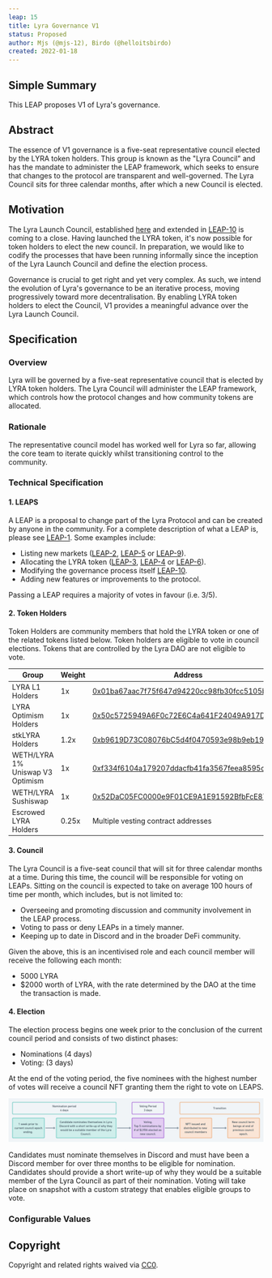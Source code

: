 ```yaml
---
leap: 15
title: Lyra Governance V1
status: Proposed
author: Mjs (@mjs-12), Birdo (@helloitsbirdo)
created: 2022-01-18
---
```


<!--You can leave these HTML comments in your merged LEAP and delete the visible duplicate text guides, they will not appear and may be helpful to refer to if you edit it again. This is the suggested template for new LEAPs. Note that a LEAP number will be assigned by an editor. When opening a p ull request to submit your LEAP, please use an abbreviated title in the filename, `leap-draft_title_abbrev.md`. The title should be 44 characters or less.-->

## Simple Summary
<!--"If you can't explain it simply, you don't understand it well enough." Simply describe the outcome the proposed changes intends to achieve. This should be non-technical and accessible to a casual community member.-->
This LEAP proposes V1 of Lyra's governance.

## Abstract
<!--A short (~200 word) description of the proposed change, the abstract should clearly describe the proposed change. This is what *will* be done if the LEAP is implemented, not *why* it should be done or *how* it will be done. If the LEAP proposes deploying a new contract, write, "we propose to deploy a new contract that will do x".-->
The essence of V1 governance is a five-seat representative council elected by the LYRA token holders. This group is known as the "Lyra Council" and has the mandate to administer the LEAP framework, which seeks to ensure that changes to the protocol are transparent and well-governed. The Lyra Council sits for three calendar months, after which a new Council is elected.


##  Motivation
<!--This is the problem statement. This is the *why* of the LEAP. It should clearly explain *why* the current state of the protocol is inadequate.  It is critical that you explain *why* the change is needed, if the LEAP proposes changing how something is calculated, you must address *why* the current calculation is innaccurate or wrong. This is not the place to describe how the LEAP will address the issue!-->
The Lyra Launch Council, established [here](https://blog.lyra.finance/introducing-the-lyra-launch-council/) and extended in [LEAP-10](https://leaps.lyra.finance/leaps/leap-10) is coming to a close. Having launched the LYRA token, it's now possible for token holders to elect the new council. In preparation, we would like to codify the processes that have been running informally since the inception of the Lyra Launch Council and define the election process.

Governance is crucial to get right and yet very complex. As such, we intend the evolution of Lyra's governance to be an iterative process, moving progressively toward more decentralisation. By enabling LYRA token holders to elect the Council, V1 provides a meaningful advance over the Lyra Launch Council.

## Specification

<!--The specification should describe the syntax and semantics of any new feature, there are five sections
1. Overview
2. Rationale
3. Technical Specification
4. Test Cases
5. Configurable Values
-->

### Overview
<!--This is a high level overview of *how* the LEAP will solve the problem. The overview should clearly describe how the new feature will be implemented.-->
Lyra will be governed by a five-seat representative council that is elected by LYRA token holders. The Lyra Council will administer the LEAP framework, which controls how the protocol changes and how community tokens are allocated.

### Rationale

The representative council model has worked well for Lyra so far, allowing the core team to iterate quickly whilst transitioning control to the community.

### Technical Specification

#### 1. LEAPS
A LEAP is a proposal to change part of the Lyra Protocol and can be created by anyone in the community. For a complete description of what a LEAP is, please see [LEAP-1](https://leaps.lyra.finance/leaps/leap-1/). Some examples include:
- Listing new markets ([LEAP-2](https://leaps.lyra.finance/leaps/leap-2_), [LEAP-5](https://leaps.lyra.finance/leaps/leap-5) or [LEAP-9](https://leaps.lyra.finance/leaps/leap-9)).
- Allocating the LYRA token ([LEAP-3](https://leaps.lyra.finance/leaps/leap-3), [LEAP-4](https://leaps.lyra.finance/leaps/leap-4) or [LEAP-6](https://leaps.lyra.finance/leaps/leap-6)).
- Modifying the governance process itself [LEAP-10](https://leaps.lyra.finance/leaps/leap-10).
- Adding new features or improvements to the protocol.

Passing a LEAP requires a majority of votes in favour (i.e. 3/5).

#### 2. Token Holders
Token Holders are community members that hold the LYRA token or one of the related tokens listed below. Token holders are eligible to vote in council elections. Tokens that are controlled by the Lyra DAO are not eligible to vote.

| Group | Weight | Address |
| ------------- | ------------- | ---------------- |
| LYRA L1 Holders| 1x | [0x01ba67aac7f75f647d94220cc98fb30fcc5105bf](https://etherscan.io/token/0x01ba67aac7f75f647d94220cc98fb30fcc5105bf)	 |
| LYRA Optimism Holders | 1x | [0x50c5725949A6F0c72E6C4a641F24049A917DB0Cb](https://optimistic.etherscan.io/token/0x50c5725949A6F0c72E6C4a641F24049A917DB0Cb)   |
| stkLYRA Holders | 1.2x | [0xb9619D73C08076bC5d4f0470593e98b9eb19a219](https://etherscan.io/token/0xb9619D73C08076bC5d4f0470593e98b9eb19a219)|
| WETH/LYRA 1% Uniswap V3 Optimism | 1x | [0xf334f6104a179207ddacfb41fa3567feea8595c2](https://optimistic.etherscan.io/address/0xf334f6104a179207ddacfb41fa3567feea8595c2)|
| WETH/LYRA Sushiswap | 1x| [0x52DaC05FC0000e9F01CE9A1E91592BfbFcE87350](https://etherscan.io/token/0x52DaC05FC0000e9F01CE9A1E91592BfbFcE87350)|
| Escrowed LYRA Holders | 0.25x | Multiple vesting contract addresses |

#### 3. Council
The Lyra Council is a five-seat council that will sit for three calendar months at a time. During this time, the council will be responsible for voting on LEAPs. Sitting on the council is expected to take on average 100 hours of time per month, which includes, but is not limited to:
- Overseeing and promoting discussion and community involvement in the LEAP process.
- Voting to pass or deny LEAPs in a timely manner.
- Keeping up to date in Discord and in the broader DeFi community.

Given the above, this is an incentivised role and each council member will receive the following each month:
- 5000 LYRA
- $2000 worth of LYRA, with the rate determined by the DAO at the time the transaction is made.

#### 4. Election
The election process begins one week prior to the conclusion of the current council period and consists of two distinct phases:
- Nominations (4 days)
- Voting: (3 days)

At the end of the voting period, the five nominees with the highest number of votes will receive a council NFT granting them the right to vote on LEAPS.

![Process](assets/leap-15/process.png)

Candidates must nominate themselves in Discord and must have been a Discord member for over three months to be eligible for nomination. Candidates should provide a short write-up of why they would be a suitable member of the Lyra Council as part of their nomination.
Voting will take place on snapshot with a custom strategy that enables eligible groups to vote.

### Configurable Values
<!--Please list all values configurable under this implementation.-->

## Copyright
Copyright and related rights waived via [CC0](https://creativecommons.org/publicdomain/zero/1.0/).
